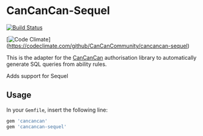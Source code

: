 # CanCanCan-Sequel 

[![Build Status](https://travis-ci.org/CanCanCommunity/cancancan-sequel.svg?branch=master)](https://travis-ci.org/CanCanCommunity/cancancan-sequel)

[![Code Climate](https://codeclimate.com/github/CanCanCommunity/cancancan-sequel/badges/gpa.svg)] (https://codeclimate.com/github/CanCanCommunity/cancancan-sequel) 

This is the adapter for the [CanCanCan](https://github.com/CanCanCommunity/cancancan) authorisation
library to automatically generate SQL queries from ability rules.

Adds support for Sequel

## Usage

In your `Gemfile`, insert the following line:

```ruby
gem 'cancancan'
gem 'cancancan-sequel'
```
